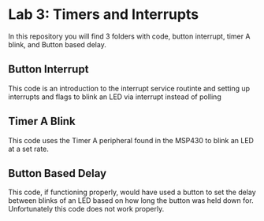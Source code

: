 # Lab 3: Timers and Interrupts
In this repository you will find 3 folders with code, button interrupt, timer A blink, and
Button based delay.

## Button Interrupt
This code is an introduction to the interrupt service routinte and setting up interrupts and
flags to blink an LED via interrupt instead of polling

## Timer A Blink
This code uses the Timer A peripheral found in the MSP430 to blink an LED at a set rate.

## Button Based Delay
This code, if functioning properly, would have used a button to set the delay between
blinks of an LED based on how long the button was held down for. Unfortunately this 
code does not work properly.
